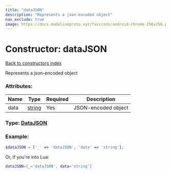 ```yaml
---
title: "dataJSON"
description: "Represents a json-encoded object"
nav_exclude: true
image: https://docs.madelineproto.xyz/favicons/android-chrome-256x256.png
---
```

# Constructor: dataJSON  
[Back to constructors index](index.md)



Represents a json-encoded object

### Attributes:

| Name     |    Type       | Required | Description |
|----------|---------------|----------|-------------|
|data|[string](../types/string.md) | Yes|JSON-encoded object|



### Type: [DataJSON](../types/DataJSON.md)


### Example:

```php
$dataJSON = ['_' => 'dataJSON', 'data' => 'string'];
```  


Or, if you're into Lua:

```lua
dataJSON={_='dataJSON', data='string'}

```


